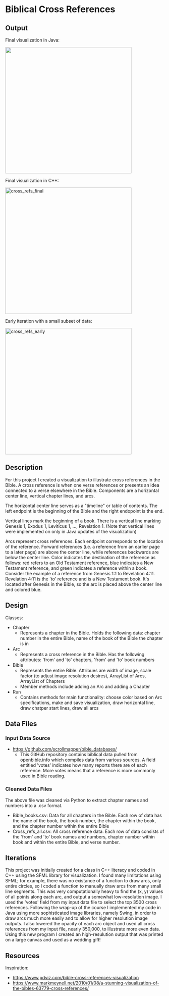 
# Biblical Cross References
##  Output
Final visualization in Java:




<img src="https://github.com/keith-maura/cross_ref_viz/blob/main/java_cross_refs_light.png" width="400"/>

Final visualization in C++:




<img src="https://user-images.githubusercontent.com/71294657/205728921-93c1d5ab-fb95-4341-90d8-b2a4e42936c9.jpg" alt="cross_refs_final" width="400"/>

Early iteration with a small subset of data:





<img src="https://user-images.githubusercontent.com/71294657/205728916-437c45be-bc9f-43cf-b9cd-eea7621b357b.jpg" alt="cross_refs_early" width="400"/>


## Description

For this project I created a visualization to illustrate cross references in the Bible. A cross reference is when one verse references or presents an idea connected to a verse elsewhere in the Bible. Components are a horizontal center line, vertical chapter lines, and arcs.

The horizontal center line serves as a "timeline" or table of contents. The left endpoint is the beginning of the Bible and the right endopoint is the end.

Vertical lines mark the beginning of a book. There is a vertical line marking Genesis 1, Exodus 1, Leviticus 1, ..., Revelation 1. (Note that vertical lines were implemented on only in Java updates of the visualization)

Arcs represent cross references. Each endpoint corresponds to the location of the reference. Forward references (i.e. a reference from an earlier page to a later page) are above the center line, while references backwards are below the center line. Color indicates the destination of the reference as follows: red refers to an Old Testament reference, blue indicates a New Testament reference, and green indicates a reference within a book. Consider the example of a reference from Genesis 1:1 to Revelation 4:11. Revelation 4:11 is the 'to' reference and is a New Testament book. It's located after Genesis in the Bible, so the arc is placed above the center line and colored blue.



## Design

Classes:
* Chapter
  * Represents a chapter in the Bible. Holds the following data: chapter number in the entire Bible, name of the book of the Bible the chapter is in
* Arc
  * Represents a cross reference in the Bible. Has the following attributes: 'from' and 'to' chapters, 'from' and 'to' book numbers
* Bible
  * Represents the entire Bible. Attribues are width of image, scale factor (to adjust image resolution desires), ArrayList of Arcs, ArrayList of Chapters
  * Member methods include adding an Arc and adding a Chapter
* Run
  * Contains methods for main functionality: choose color based on Arc specifications, make and save visualization, draw horizontal line, draw chatper start lines, draw all arcs

## Data Files
### Input Data Source
* https://github.com/scrollmapper/bible_databases/
  * This GitHub repository contains biblical data pulled from openbible.info which compiles data from various sources. A field entitled 'votes' indicates how many reports there are of each reference. More votes means that a reference is more commonly used in Bible reading.
### Cleaned Data Files
The above file was cleaned via Python to extract chapter names and numbers into a .csv format. 
* Bible_books.csv: Data for all chapters in the Bible. Each row of data has the name of the book, the book number, the chapter within the book, and the chapter number within the entire Bible
* Cross_refs_all.csv: All cross reference data. Each row of data consists of the 'from' and 'to' book names and numbers, chapter number within book and within the entire Bible, and verse number.

## Iterations

This project was initially created for a class in C++ literacy and coded in C++ using the SFML library for visualization. I found many limitations using SFML; for example, there was no existance of a function to draw arcs, only entire circles, so I coded a function to manually draw arcs from many small line segments. This was very computationally heavy to find the (x, y) values of all points along each arc, and output a somewhat low-resolution image. I used the 'votes' field from my input data file to select the top 3500 cross references. Following the wrap-up of the course I implemented my code in Java using more sophisticated image libraries, namely Swing, in order to draw arcs much more easily and to allow for higher resolution image outputs. I also lowered the opacity of each arc object and used all cross references from my input file, nearly 350,000, to illustrate more even data. Using this new program I created an high-resulution output that was printed on a large canvas and used as a wedding gift!


## Resources

Inspiration:
* https://www.pdviz.com/bible-cross-references-visualization
* https://www.markmeynell.net/2010/01/08/a-stunning-visualization-of-the-bibles-63779-cross-references/
